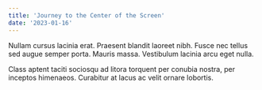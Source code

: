 ```yaml
---
title: 'Journey to the Center of the Screen'
date: '2023-01-16'
---
```


Nullam cursus lacinia erat. Praesent blandit laoreet nibh. Fusce nec tellus sed augue semper porta. Mauris massa. Vestibulum lacinia arcu eget nulla.

Class aptent taciti sociosqu ad litora torquent per conubia nostra, per inceptos himenaeos. Curabitur at lacus ac velit ornare lobortis.
